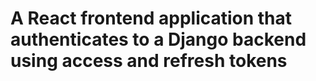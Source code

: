 # A React frontend application that authenticates to a Django backend using access and refresh tokens
